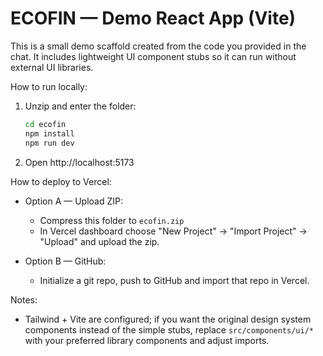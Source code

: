 # ECOFIN — Demo React App (Vite)

This is a small demo scaffold created from the code you provided in the chat.
It includes lightweight UI component stubs so it can run without external UI libraries.

How to run locally:

1. Unzip and enter the folder:
   ```bash
   cd ecofin
   npm install
   npm run dev
   ```
2. Open http://localhost:5173

How to deploy to Vercel:

- Option A — Upload ZIP:
  - Compress this folder to `ecofin.zip`
  - In Vercel dashboard choose "New Project" -> "Import Project" -> "Upload" and upload the zip.

- Option B — GitHub:
  - Initialize a git repo, push to GitHub and import that repo in Vercel.

Notes:
- Tailwind + Vite are configured; if you want the original design system components instead of the simple stubs, replace `src/components/ui/*` with your preferred library components and adjust imports.
